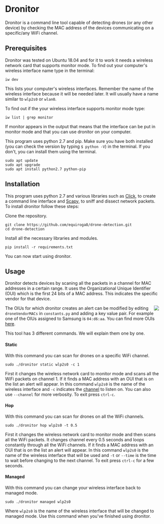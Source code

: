 # Dronitor

Dronitor is a command line tool capable of detecting drones (or any other device) by checking the MAC address of the devices communicating on a specific/any WiFi channel.

## Prerequisites

Dronitor was tested on Ubuntu 18.04  and for it to work it needs a wireless network card that supports monitor mode. To find out your computer's wireless interface name type in the terminal:

```
iw dev
```

This lists your computer's wireless interfaces. Remember the name of the wireless interface because it will be needed later. It will usually have a name similar to `wlp2s0` or `wlan0`.

To find out if the your wireless interface supports monitor mode type:

```
iw list | grep monitor
```

If monitor appears in the output that means that the interface can be put in monitor mode and that you can use dronitor on your computer. 

This program uses python 2.7 and pip. Make sure you have both installed (you can check the version by typing `$ python -V`) in the terminal. If you don't, you can install them using the terminal.
```
sudo apt update
sudo apt upgrade
sudo apt install python2.7 python-pip
```
## Installation

This program uses python 2.7 and various libraries such as [Click](https://click.palletsprojects.com/en/7.x/), to create a command line interface and [Scapy](https://scapy.readthedocs.io/en/latest/introduction.html), to sniff and dissect network packets. To install dronitor follow these steps:

Clone the repository.
```
git clone https://github.com/equiroga8/drone-detection.git
cd drone-detection
```
Install all the necessary libraries and modules.

```
pip install -r requirements.txt
```

You can now start using dronitor.


## Usage

Dronitor detects devices by scaning all the packets in a channel for MAC addresses in a certain range. It uses the Organizational Unique Identifier (OUI) which is the first 24 bits of a MAC address. This indicates the specific vendor for that device. 

<img src="https://aacable.files.wordpress.com/2018/02/mac-address.gif?w=435&h=196" align="right">

The OIUs for which dronitor creates an alert can be modified by editing `droneVendorMACs` in `constants.py` and adding a key value pair. For example one of the OIUs assigned to Samsung is `04:d6:aa`. You can find more OUIs [here](https://mac-oui.com/). 

This tool has 3 different commands. We will explain them one by one. 

#### Static
With this command you can scan for drones on a specific WiFi channel. 
```
sudo ./dronitor static wlp2s0 -c 1
```
First it changes the wireless network card to monitor mode and scans all the WiFi packets on channel 1. If it finds a MAC address with an OUI that is on the list an alert will appear. In this command `wlp2s0` is the name of the wireless interface and `-c` indicates the [channel](https://www.electronics-notes.com/articles/connectivity/wifi-ieee-802-11/channels-frequencies-bands-bandwidth.php) to listen on. You can also use `--channel` for more verbosity. To exit press `ctrl-c`.

#### Hop
With this command you can scan for drones on all the WiFi channels.
```
sudo ./dronitor hop wlp2s0 -t 0.5
```
First it changes the wireless network card to monitor mode and then scans all the WiFi packets. It changes channel every 0.5 seconds and loops constantly through all the WiFi channels. If it finds a MAC address with an OUI that is on the list an alert will appear. In this command `wlp2s0` is the name of the wireless interface that will be used and `-t` or `--time` is the time to wait before changing to the next channel. To exit press `ctrl-c` for a few seconds.

#### Managed

With this command you can change your wireless interface back to managed mode. 
```
sudo ./dronitor managed wlp2s0
```
Where `wlp2s0` is the name of the wireless interface that will be changed to managed mode. Use this command when you've finished using dronitor.